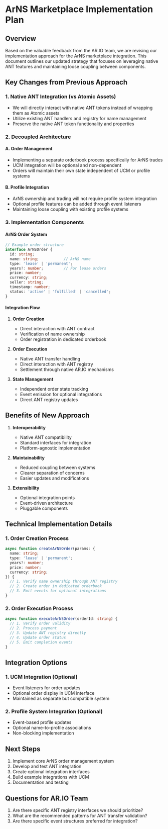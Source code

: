 # ArNS Marketplace Implementation Plan

## Overview
Based on the valuable feedback from the AR.IO team, we are revising our implementation approach for the ArNS marketplace integration. This document outlines our updated strategy that focuses on leveraging native ANT features and maintaining loose coupling between components.

## Key Changes from Previous Approach

### 1. Native ANT Integration (vs Atomic Assets)
- We will directly interact with native ANT tokens instead of wrapping them as Atomic assets
- Utilize existing ANT handlers and registry for name management
- Preserve the native ANT token functionality and properties

### 2. Decoupled Architecture

#### A. Order Management
- Implementing a separate orderbook process specifically for ArNS trades
- UCM integration will be optional and non-dependent
- Orders will maintain their own state independent of UCM or profile systems

#### B. Profile Integration
- ArNS ownership and trading will not require profile system integration
- Optional profile features can be added through event listeners
- Maintaining loose coupling with existing profile systems

### 3. Implementation Components

#### ArNS Order System
```typescript
// Example order structure
interface ArNSOrder {
  id: string;
  name: string;           // ArNS name
  type: 'lease' | 'permanent';
  years?: number;         // For lease orders
  price: number;
  currency: string;
  seller: string;
  timestamp: number;
  status: 'active' | 'fulfilled' | 'cancelled';
}
```

#### Integration Flow
1. **Order Creation**
   - Direct interaction with ANT contract
   - Verification of name ownership
   - Order registration in dedicated orderbook

2. **Order Execution**
   - Native ANT transfer handling
   - Direct interaction with ANT registry
   - Settlement through native AR.IO mechanisms

3. **State Management**
   - Independent order state tracking
   - Event emission for optional integrations
   - Direct ANT registry updates

## Benefits of New Approach

1. **Interoperability**
   - Native ANT compatibility
   - Standard interfaces for integration
   - Platform-agnostic implementation

2. **Maintainability**
   - Reduced coupling between systems
   - Clearer separation of concerns
   - Easier updates and modifications

3. **Extensibility**
   - Optional integration points
   - Event-driven architecture
   - Pluggable components

## Technical Implementation Details

### 1. Order Creation Process
```typescript
async function createArNSOrder(params: {
  name: string;
  type: 'lease' | 'permanent';
  years?: number;
  price: number;
  currency: string;
}) {
  // 1. Verify name ownership through ANT registry
  // 2. Create order in dedicated orderbook
  // 3. Emit events for optional integrations
}
```

### 2. Order Execution Process
```typescript
async function executeArNSOrder(orderId: string) {
  // 1. Verify order validity
  // 2. Process payment
  // 3. Update ANT registry directly
  // 4. Update order status
  // 5. Emit completion events
}
```

## Integration Options

### 1. UCM Integration (Optional)
- Event listeners for order updates
- Optional order display in UCM interface
- Maintained as separate but compatible system

### 2. Profile System Integration (Optional)
- Event-based profile updates
- Optional name-to-profile associations
- Non-blocking implementation

## Next Steps

1. Implement core ArNS order management system
2. Develop and test ANT integration
3. Create optional integration interfaces
4. Build example integrations with UCM
5. Documentation and testing

## Questions for AR.IO Team

1. Are there specific ANT registry interfaces we should prioritize?
2. What are the recommended patterns for ANT transfer validation?
3. Are there specific event structures preferred for integration?